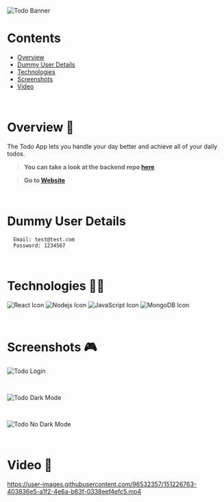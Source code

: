 ![Todo Banner](https://i.ibb.co/Bnr1sRs/Group-14.png)

# Contents

- [Overview](#overview-)
- [Dummy User Details](#dummy-user-details)
- [Technologies](#technologies-)
- [Screenshots](#screenshots-)
- [Video](#video-)

<br />

# Overview 👋

The Todo App lets you handle your day better and achieve all of your daily todos.

> **You can take a look at the backend repo [here](https://github.com/gilgg/todo-app-backend)**

> **Go to [Website](https://gil-todo-app.netlify.app/)**

<br />

# Dummy User Details
```
  Email: test@test.com
  Password: 1234567
```


<br />

# Technologies 👨‍💻

![React Icon](https://i.ibb.co/BBFKyz9/Group-9.png, "React")
![Nodejs Icon](https://i.ibb.co/1KjfZ9L/Group-8.png, "Nodejs")
![JavaScript Icon](https://i.ibb.co/L5RS8g1/Group-11.png, "JavaScript")
![MongoDB Icon](https://i.ibb.co/KXG94Kc/Group-10.png, "MongoDB")

<br />

# Screenshots 🎮

![Todo Login](https://i.ibb.co/GWY0tKY/todo-1.png)

<br />

![Todo Dark Mode](https://i.ibb.co/5rDGG6S/todo-2.png)

<br />

![Todo No Dark Mode](https://i.ibb.co/YNGZZXB/todo-3.png)

<br />

# Video 🎥

https://user-images.githubusercontent.com/96532357/151226763-403836e5-a1f2-4e6a-b63f-0338eef4efc5.mp4
